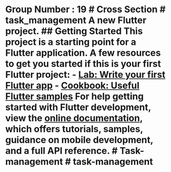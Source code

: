 # Group Number : 19 # Cross Section # task_management A new Flutter project. ## Getting Started This project is a starting point for a Flutter application. A few resources to get you started if this is your first Flutter project: - [Lab: Write your first Flutter app](https://docs.flutter.dev/get-started/codelab) - [Cookbook: Useful Flutter samples](https://docs.flutter.dev/cookbook) For help getting started with Flutter development, view the [online documentation](https://docs.flutter.dev/), which offers tutorials, samples, guidance on mobile development, and a full API reference. # Task-management # task-management
